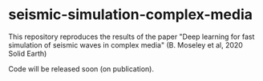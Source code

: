# seismic-simulation-complex-media
This repository reproduces the results of the paper "Deep learning for fast simulation of seismic waves in complex media" (B. Moseley et al, 2020 Solid Earth)

Code will be released soon (on publication).

